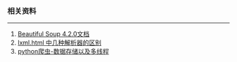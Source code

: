 ### 相关资料

---

1. [Beautiful Soup 4.2.0文档](https://www.crummy.com/software/BeautifulSoup/bs4/doc/index.zh.html#id37)
2. [lxml.html 中几种解析器的区别](https://sikaixing.com/2017/05/30/lxml.html_parser/)
3. [python爬虫-数据存储以及多线程](http://www.evil0x.com/posts/14069.html)

